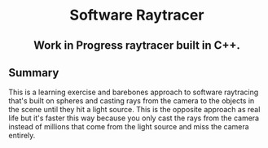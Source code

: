 <h1 align="center">
    <br>
    Software Raytracer
    <br>
</h1>

<h2 align="center">
    Work in Progress raytracer built in C++.
</h2>

<h2>
    Summary
</h2>

This is a learning exercise and barebones approach to software raytracing that's built on spheres and casting rays from the camera to the objects in the scene until they hit a light source. This is the opposite approach as real life but it's faster this way because you only cast the rays from the camera instead of millions that come from the light source and miss the camera entirely. 